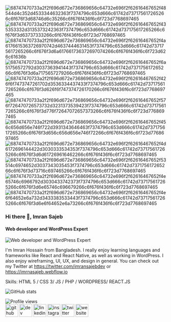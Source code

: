 
![68747470733a2f2f696d672e736869656c64732e696f2f62616467652f48544d4c352d4533344632363f7374796c653d666c61742d737175617265266c6f676f3d68746d6c35266c6f676f436f6c6f723d7768697465](https://user-images.githubusercontent.com/43618577/188711220-6c27bfe0-13f4-470f-840d-e448f0778964.svg)
![68747470733a2f2f696d672e736869656c64732e696f2f62616467652f435353332d3135373242363f7374796c653d666c61742d737175617265266c6f676f3d63737333266c6f676f436f6c6f723d7768697465](https://user-images.githubusercontent.com/43618577/188711197-7ec1dec9-fb0a-4cf0-b93d-8992c5c493bd.svg)
![68747470733a2f2f696d672e736869656c64732e696f2f62616467652f4a6176615363726970742d4637444631453f7374796c653d666c61742d737175617265266c6f676f3d6a617661736372697074266c6f676f436f6c6f723d626c61636b](https://user-images.githubusercontent.com/43618577/188710896-8872fecf-221d-4e8c-be09-b6957346d00f.svg)
![68747470733a2f2f696d672e736869656c64732e696f2f62616467652f6a51756572792d3037363941443f7374796c653d666c61742d737175617265266c6f676f3d6a7175657279266c6f676f436f6c6f723d7768697465](https://user-images.githubusercontent.com/43618577/188711214-ff71486a-b856-436a-aa86-5e3c665b508d.svg)
![68747470733a2f2f696d672e736869656c64732e696f2f62616467652f426f6f7473747261702d3536334437433f7374796c653d666c61742d737175617265266c6f676f3d626f6f747374726170266c6f676f436f6c6f723d7768697465](https://user-images.githubusercontent.com/43618577/188711201-b52fb7c0-b41c-40fc-916a-69ea44880323.svg)
![68747470733a2f2f696d672e736869656c64732e696f2f62616467652f576f726470726573732d3231373539423f7374796c653d666c61742d737175617265266c6f676f3d776f72647072657373266c6f676f436f6c6f723d7768697465](https://user-images.githubusercontent.com/43618577/188711212-4c7f11c3-1a4a-49e6-a4d4-4868582cfa18.svg)![68747470733a2f2f696d672e736869656c64732e696f2f62616467652f456c656d656e746f722d3931343646463f7374796c653d666c61742d737175617265266c6f676f3d656c656d656e746f72266c6f676f436f6c6f723d7768697465](https://user-images.githubusercontent.com/43618577/188711192-54acff71-f45e-4ddf-a535-7da831b718a5.svg)
![68747470733a2f2f696d672e736869656c64732e696f2f62616467652f4d6172696144422d3030333534353f7374796c653d666c61742d737175617265266c6f676f3d6d617269616462266c6f676f436f6c6f723d7768697465](https://user-images.githubusercontent.com/43618577/188711191-d542da23-b779-4e56-b442-5c57a6538b55.svg)
![68747470733a2f2f696d672e736869656c64732e696f2f62616467652f53514c6974652d3037343035453f7374796c653d666c61742d737175617265266c6f676f3d73716c697465266c6f676f436f6c6f723d7768697465](https://user-images.githubusercontent.com/43618577/188711194-34398fbc-f10e-422d-89d9-01969b42de32.svg)
![68747470733a2f2f696d672e736869656c64732e696f2f62616467652f4e65746c6966792d3030433742373f7374796c653d666c61742d737175617265266c6f676f3d6e65746c696679266c6f676f436f6c6f723d7768697465](https://user-images.githubusercontent.com/43618577/188711199-40c6eb5d-0f99-4f92-82e7-f603429dea76.svg)
![68747470733a2f2f696d672e736869656c64732e696f2f62616467652f4e6f64652e6a732d3433383533443f7374796c653d666c61742d737175617265266c6f676f3d6e6f64652e6a73266c6f676f436f6c6f723d7768697465](https://user-images.githubusercontent.com/43618577/188711204-a5adc143-bf49-418b-864f-beb1d4d89c1a.svg)

### Hi there 👋, Imran Sajeb
#### Web developer and WordPress Expert 
![Web developer and WordPress Expert ](https://www.elegantthemes.com/blog/wp-content/uploads/2016/02/wordpress-developers-header.png)

I'm Imran Hossain from Bangladesh. I really enjoy learning languages and frameworks like React and React Native, as well as working in WordPress. I also enjoy wireframing, UI, UX, and design in general. You can check out my Twitter at https://twitter.com/imransajebdev or https://imrnasajeb.webflow.io

Skills: HTML 5 / CSS 3/ JS / PHP / WORDPRESS/ REACT.JS



![GitHub stats](https://github-readme-stats.vercel.app/api?username=imransajeb&show_icons=true&count_private=true)  

![Profile views](https://gpvc.arturio.dev/imransajeb)  
[<img src='https://cdn.jsdelivr.net/npm/simple-icons@3.0.1/icons/github.svg' alt='github' height='40'>](https://github.com/imransajeb)  [<img src='https://cdn.jsdelivr.net/npm/simple-icons@3.0.1/icons/dev-dot-to.svg' alt='dev' height='40'>](https://dev.to/imrnasajeb)  [<img src='https://cdn.jsdelivr.net/npm/simple-icons@3.0.1/icons/linkedin.svg' alt='linkedin' height='40'>](https://www.linkedin.com/in/imrnsajeb/)  [<img src='https://cdn.jsdelivr.net/npm/simple-icons@3.0.1/icons/instagram.svg' alt='instagram' height='40'>](https://www.instagram.com/imransajeb/)  [<img src='https://cdn.jsdelivr.net/npm/simple-icons@3.0.1/icons/twitter.svg' alt='twitter' height='40'>](https://twitter.com/imransajebdev)  [<img src='https://cdn.jsdelivr.net/npm/simple-icons@3.0.1/icons/icloud.svg' alt='website' height='40'>](imrnasajeb.webflow.io)  
